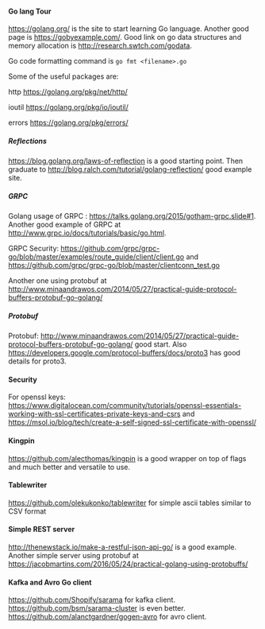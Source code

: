 #### Go lang Tour
https://golang.org/ is the site to start learning Go language. Another good page is https://gobyexample.com/. Good link on go data structures and memory allocation is http://research.swtch.com/godata.

Go code formatting command is ```go fmt <filename>.go```

Some of the useful packages are:

http https://golang.org/pkg/net/http/

ioutil https://golang.org/pkg/io/ioutil/

errors https://golang.org/pkg/errors/

##### Reflections
https://blog.golang.org/laws-of-reflection is a good starting point. Then graduate to http://blog.ralch.com/tutorial/golang-reflection/ good example site.
##### GRPC
Golang usage of GRPC : https://talks.golang.org/2015/gotham-grpc.slide#1. Another good example of GRPC at http://www.grpc.io/docs/tutorials/basic/go.html.

GRPC Security: https://github.com/grpc/grpc-go/blob/master/examples/route_guide/client/client.go and https://github.com/grpc/grpc-go/blob/master/clientconn_test.go

Another one using protobuf at http://www.minaandrawos.com/2014/05/27/practical-guide-protocol-buffers-protobuf-go-golang/

##### Protobuf
Protobuf: http://www.minaandrawos.com/2014/05/27/practical-guide-protocol-buffers-protobuf-go-golang/ good start. Also https://developers.google.com/protocol-buffers/docs/proto3 has good details for proto3.

#### Security
For openssl keys:
https://www.digitalocean.com/community/tutorials/openssl-essentials-working-with-ssl-certificates-private-keys-and-csrs and https://msol.io/blog/tech/create-a-self-signed-ssl-certificate-with-openssl/

#### Kingpin
https://github.com/alecthomas/kingpin is a good wrapper on top of flags and much better and versatile to use.

#### Tablewriter
https://github.com/olekukonko/tablewriter for simple ascii tables similar to CSV format

#### Simple REST server
http://thenewstack.io/make-a-restful-json-api-go/ is a good example. Another simple server using protobuf at https://jacobmartins.com/2016/05/24/practical-golang-using-protobuffs/

#### Kafka and Avro Go client
https://github.com/Shopify/sarama for kafka client. https://github.com/bsm/sarama-cluster is even better.
https://github.com/alanctgardner/gogen-avro for avro client.


